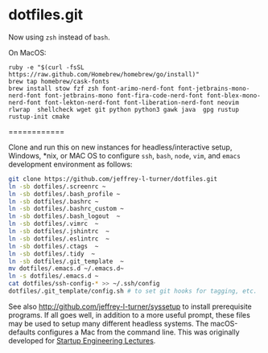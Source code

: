 dotfiles.git
============

Now using `zsh` instead of `bash`.

On MacOS:
```
ruby -e "$(curl -fsSL https://raw.github.com/Homebrew/homebrew/go/install)"
brew tap homebrew/cask-fonts
brew install stow fzf zsh font-arimo-nerd-font font-jetbrains-mono-nerd-font font-jetbrains-mono font-fira-code-nerd-font font-blex-mono-nerd-font font-lekton-nerd-font font-liberation-nerd-font neovim rlwrap  shellcheck wget git python python3 gawk java  gpg rustup rustup-init cmake
```
============

Clone and run this on  new instances for headless/interactive setup, Windows, *nix, or MAC OS to
configure `ssh`, `bash`, `node`, `vim`, and `emacs` development environment as follows:

```sh
git clone https://github.com/jeffrey-l-turner/dotfiles.git
ln -sb dotfiles/.screenrc ~
ln -sb dotfiles/.bash_profile ~
ln -sb dotfiles/.bashrc ~
ln -sb dotfiles/.bashrc_custom ~
ln -sb dotfiles/.bash_logout  ~
ln -sb dotfiles/.vimrc  ~
ln -sb dotfiles/.jshintrc  ~
ln -sb dotfiles/.eslintrc  ~
ln -sb dotfiles/.ctags  ~
ln -sb dotfiles/.tidy  ~
ln -sb dotfiles/.git_template  ~
mv dotfiles/.emacs.d ~/.emacs.d~
ln -s dotfiles/.emacs.d ~
cat dotfiles/ssh-config-* >> ~/.ssh/config
dotfiles/.git_template/config.sh # to set git hooks for tagging, etc.
```

See also http://github.com/jeffrey-l-turner/syssetup to install prerequisite programs. If all goes well, in addition to a more useful prompt, these files may
be used to setup many different headless systems. The macOS-defaults configures a Mac from the command line.  This was originally developed for [Startup Engineering Lectures](https://class.coursera.org/).
